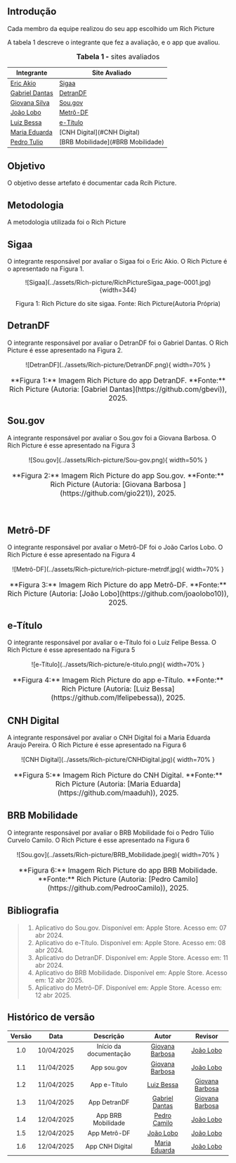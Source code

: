 ## Introdução

Cada membro da equipe realizou do seu app escolhido um Rich Picture

A tabela 1 descreve o integrante que fez a avaliação, e o app que avaliou.

<center>

<font size="3"><p style="text-align: center">**Tabela 1 -** sites avaliados</p></font>

| Integrante                                     | Site Avaliado         |
| ---------------------------------------------- | --------------------- |
| [Eric Akio](https://github.com/eric-kingu)     | [Sigaa](#sigaa)
| [Gabriel Dantas](https://github.com/gbevi)     | [DetranDF](#detrandf) |
| [Giovana Silva](https://github.com/gio221)     | [Sou.gov](#sou.gov)   |
| [João Lobo](https://github.com/joaolobo10)     |   [Metrô-DF](#Metrô-DF)                    |
| [Luiz Bessa](https://github.com/lfelipebessa)  | [e-Título](#e-Título) |
| [Maria Eduarda](https://github.com/maaduh)     |  [CNH Digital](#CNH Digital)                     |
| [Pedro Tulio](https://github.com/PedrooCamilo) |  [BRB Mobilidade](#BRB Mobilidade)                     |

</center>

## Objetivo

O objetivo desse artefato é documentar cada Rcih Picture.

## Metodologia

A metodologia utilizada foi o Rich Picture

## Sigaa

O integrante responsável por avaliar o Sigaa foi o Eric Akio. O Rich Picture é o apresentado na Figura 1.

<center>
![Sigaa](../assets/Rich-picture/RichPictureSigaa_page-0001.jpg){width=344}
<div align="center">
    <p>Figura 1: Rich Picture do site sigaa. Fonte: Rich Picture(Autoria Própria)
    </p>
</div>
</center>

## DetranDF

O integrante responsável por avaliar o DetranDF foi o Gabriel Dantas. O Rich Picture é esse apresentado na Figura 2.

<center>
![DetranDF](../assets/Rich-picture/DetranDF.png){ width=70% }
<font size="3"><p style="text-align: center">**Figura 1:** Imagem Rich Picture do app DetranDF. **Fonte:** Rich Picture  (Autoria: [Gabriel Dantas](https://github.com/gbevi)), 2025.</p></font>
</center>

## Sou.gov

A integrante responsável por avaliar o Sou.gov foi a Giovana Barbosa. O Rich Picture é esse apresentado na Figura 3

<center>
![Sou.gov](../assets/Rich-picture/Sou-gov.png){ width=50% }
<font size="3"><p style="text-align: center">**Figura 2:** Imagem Rich Picture do app Sou.gov. **Fonte:** Rich Picture  (Autoria: [Giovana Barbosa ](https://github.com/gio221)), 2025.</p></font>
</center>

<br>

## Metrô-DF

O integrante responsável por avaliar o Metrô-DF foi o João Carlos Lobo. O Rich Picture é esse apresentado na Figura 4

<center>
![Metrô-DF](../assets/Rich-picture/rich-picture-metrdf.jpg){ width=70% }
<font size="3"><p style="text-align: center">**Figura 3:** Imagem Rich Picture do app Metrô-DF. **Fonte:** Rich Picture  (Autoria: [João Lobo](https://github.com/joaolobo10)), 2025.</p></font>
</center>

## e-Título

O integrante responsável por avaliar o e-Título foi o Luiz Felipe Bessa. O Rich Picture é esse apresentado na Figura 5

<center>
![e-Título](../assets/Rich-picture/e-titulo.png){ width=70% }
<font size="3"><p style="text-align: center">**Figura 4:** Imagem Rich Picture do app e-Título. **Fonte:** Rich Picture  (Autoria: [Luiz Bessa](https://github.com/lfelipebessa)), 2025.</p></font>
</center>

## CNH Digital
A integrante responsável por avaliar o CNH Digital foi a Maria Eduarda Araujo Pereira. O Rich Picture é esse apresentado na Figura 6
<center>
![CNH Digital](../assets/Rich-picture/CNHDigital.jpg){ width=70% }
<font size="3"><p style="text-align: center">**Figura 5:** Imagem Rich Picture do CNH Digital. **Fonte:** Rich Picture  (Autoria: [Maria Eduarda](https://github.com/maaduh)), 2025.</p></font>
</center>

## BRB Mobilidade

O integrante responsável por avaliar o BRB Mobilidade foi o Pedro Túlio Curvelo Camilo. O Rich Picture é esse apresentado na Figura 6

<center>
![Sou.gov](../assets/Rich-picture/BRB_Mobilidade.jpeg){ width=70% }
<font size="3"><p style="text-align: center">**Figura 6:** Imagem Rich Picture do app BRB Mobilidade. **Fonte:** Rich Picture  (Autoria: [Pedro Camilo](https://github.com/PedrooCamilo)), 2025.</p></font>
</center>

## Bibliografia

> 1. Aplicativo do Sou.gov. Disponível em: Apple Store. Acesso em: 07 abr 2024.
> 2. Aplicativo do e-Título. Disponível em: Apple Store. Acesso em: 08 abr 2024.
> 3. Aplicativo do DetranDF. Disponível em: Apple Store. Acesso em: 11 abr 2024.
> 4. Aplicativo do BRB Mobilidade. Disponível em: Apple Store. Acesso em: 12 abr 2025.
> 4. Aplicativo do Metrô-DF. Disponível em: Apple Store. Acesso em: 12 abr 2025.

## Histórico de versão

| Versão |    Data    |       Descrição        |                     Autor                     | Revisor |
| :----: | :--------: | :--------------------: | :-------------------------------------------: | :-----: |
|  1.0   | 10/04/2025 | Início da documentação | [Giovana Barbosa ](https://github.com/gio221) |  [João Lobo](https://github.com/joaolobo10)    |
|  1.1   | 11/04/2025 |      App sou.gov       | [Giovana Barbosa ](https://github.com/gio221) |  [João Lobo](https://github.com/joaolobo10) |
|  1.2   | 11/04/2025 |      App e-Título      | [Luiz Bessa](https://github.com/lfelipebessa) |     [Giovana Barbosa](https://github.com/gio221)     |
|  1.3   | 11/04/2025 |      App DetranDF      |  [Gabriel Dantas](https://github.com/gbevi)   |     [Giovana Barbosa](https://github.com/gio221)     |
|  1.4   | 12/04/2025 |      App BRB Mobilidade      |  [Pedro Camilo](https://github.com/PedrooCamilo)   |     [João Lobo](https://github.com/joaolobo10)     |
|  1.5   | 12/04/2025 |      App Metrô-DF      |  [João Lobo](https://github.com/joaolobo10)   |      [João Lobo](https://github.com/joaolobo10)    |
|  1.6   | 12/04/2025 |      App CNH Digital      |  [Maria Eduarda](https://github.com/maaduh)   |   [João Lobo](https://github.com/joaolobo10)       |
